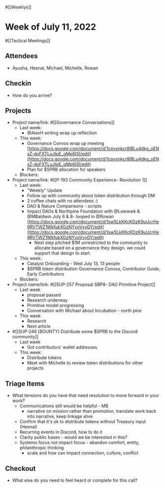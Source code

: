#[[Weeklys]] 
# Week of July 11, 2022
#[[Tactical Meetings]] 

## Attendees
- Ayusha, Heenal, Michael, Michelle, Rowan

## Checkin
- How do you arrive?


## Projects
- Project name/link: #[[Governance Conversations]] 
	- Last week:
		- @AlexH writing wrap up reflection
	- This week:
		- Governance Convos wrap up meeting [https://docs.google.com/document/d/1cpysnkcr8lBLu4dkg_oENsZ-doFXTLuJtpE_gMp6ISI/edit](https://docs.google.com/document/d/1cpysnkcr8lBLu4dkg_oENsZ-doFXTLuJtpE_gMp6ISI/edit) 
		- Plan for $SPRB allocation for speakers
	- Blockers:
- Project name/link: #[[P-193 Community Experience- Revolution 1]] 
	- Last week: 
		- "Weekly" Update
		- Follow up with community about token distribution through DM
		- 2 coffee chats with no attendees :)
		- DAO & Nature Comparisons - scripts 
		- Impact DAOs & Northpine Foundation with @Lewwwk & @MBaldwin July 6 & 8- looped in @Rowan  [https://docs.google.com/document/d/1sw5LkKKcKDzK9uUcrHe9RVTWZ1WkfukXGzNYvoVvyDY/edit](https://docs.google.com/document/d/1sw5LkKKcKDzK9uUcrHe9RVTWZ1WkfukXGzNYvoVvyDY/edit) 
			- Next step pitched $1M unrestricted to the community to allocate based on a governance they design. we could support that design to start. 
	- This week:
		- Catalyst Onboarding - Wed July 13, 13 people
		- $SPRB token distribution Governance Convos, Contributor Guide, Early Contributors 
	- Blockers:
- Project name/link: #[[SUP-257 Proposal SBP8- DAO Primitive Project]]
	- Last week 
		- proposal passed
		- Research underway
		- Primitive model progressing
		- Conversation with Michael about Incubation - north pine
	- This week
		- Research
		- Next article 
-  #[[SUP-246 [BOUNTY] Distribute some $SPRB to the Discord community]]
	- Last week
		- Got contributors' wallet addresses 
	- This week:
		- Distribute tokens
		- Meet with Michelle to review token distributions for other projects

## Triage Items
- What tensions do you have that need resolution to move forward in your work?
	- Communications still would be helpful - MB
		- narrative on mission rather than promotion, translate work back into narrative, keep linkage alive
	- Confirm that it's ok to distribute tokens without Treasury input (Heenal)
	- Recurring events in Discord, how to do it
	- Clarity public bases - would we be interested in this?
	- Systems focus not impact focus  - abandon comfort, entity, philanthropic thinking 
		- scale and how can impact connection, culture, conflict

## Checkout
- What else do you need to feel heard or complete for this call?

